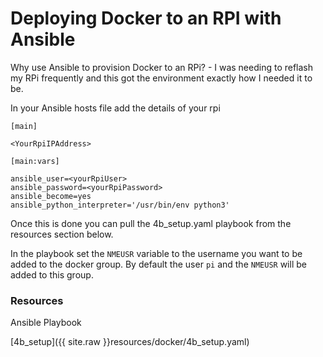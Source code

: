 # Deploying Docker to an RPI with Ansible

Why use Ansible to provision Docker to an RPi? - I was needing to reflash my RPi frequently and this got the environment exactly how I needed it to be.

In your Ansible hosts file add the details of your rpi

```
[main]

<YourRpiIPAddress>

[main:vars]

ansible_user=<yourRpiUser>
ansible_password=<yourRpiPassword>
ansible_become=yes
ansible_python_interpreter='/usr/bin/env python3'
```

Once this is done you can pull the 4b_setup.yaml playbook from the resources section below.

In the playbook set the `NMEUSR` variable to the username you want to be added to the docker group. By default the user `pi` and the `NMEUSR` will be added to this group. 

### Resources

Ansible Playbook

[4b_setup]({{ site.raw }}resources/docker/4b_setup.yaml)